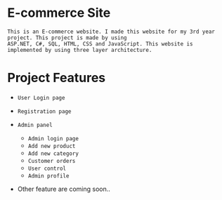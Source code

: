 # E-commerce Site

    This is an E-commerce website. I made this website for my 3rd year project. This project is made by using 
    ASP.NET, C#, SQL, HTML, CSS and JavaScript. This website is implemented by using three layer architecture.
    
    
    
# Project Features
* `User Login page`
* `Registration page`
* `Admin panel`
  * `Admin login page`
  * `Add new product`
  * `Add new category`
  * `Customer orders`
  * `User control`
  * `Admin profile`
  
 * Other feature are coming soon..
